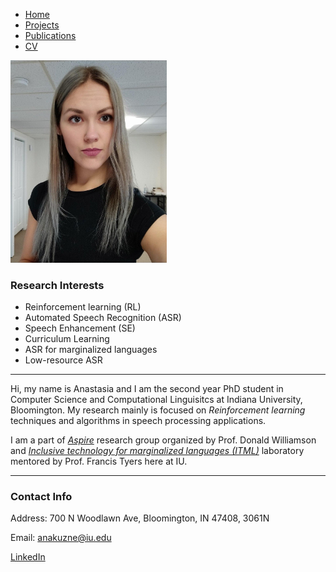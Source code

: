 - [Home](https://ana-kuznetsova.github.io/)
- [Projects](https://ana-kuznetsova.github.io/projects)
- [Publications](https://ana-kuznetsova.github.io/pub)
- <a href="a_kuznetsova_cv.pdf">CV</a>

<div class="grid-container">
    <div class="grid-item">
        <img src="img/prof_pic.jpg"
        alt="anakuzne pic"
        style="width:250px;" />
    </div>
</div>


### Research Interests
- Reinforcement learning (RL)
- Automated Speech Recognition (ASR)
- Speech Enhancement (SE)
- Curriculum Learning
- ASR for marginalized languages
- Low-resource ASR

---------
Hi, my name is Anastasia and I am the second year PhD student in Computer Science and Computational Linguisitcs at Indiana University, Bloomington. My research mainly is focused on *Reinforcement learning* techniques and algorithms in speech processing applications.

I am a part of *[Aspire](https://aspire.sice.indiana.edu/)* research group organized by Prof. Donald Williamson and *[Inclusive technology for marginalized languages (ITML)](https://itml.cl.indiana.edu/)* laboratory mentored by Prof. Francis Tyers here at IU.

-----------
### Contact Info
Address: 700 N Woodlawn Ave, Bloomington, IN 47408, 3061N



Email: anakuzne@iu.edu

[LinkedIn](https://www.linkedin.com/in/anastasia-kuznetsova-2bb66b116)